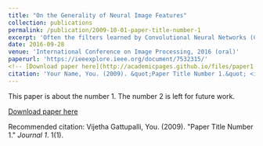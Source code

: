 ```yaml
---
title: "On the Generality of Neural Image Features"
collection: publications
permalink: /publication/2009-10-01-paper-title-number-1
excerpt: 'Often the filters learned by Convolutional Neural Networks (CNNs) from different image datasets appear similar. This similarity of filters is often exploited for the purposes of transfer learning. This is also being used as an initialization technique for different tasks in the same dataset or for the same task in similar datasets. Off-the-shelf CNN features have capitalized on this idea to promote their networks as best transferable and most general and are used in a cavalier manner in day-to-day computer vision tasks. While the filters learned by these CNNs are related to the atomic structures of the images from which they are learnt, all datasets learn similar looking low-level filters. With the understanding that a dataset that contains many such atomic structures learn general filters and are therefore useful to initialize other networks with, we propose a way to analyse and quantify generality. We applied this metric on several popular character recognition, natural image and a medical image dataset, and arrive at some interesting conclusions. On further experimentation we also discovered that particular classes in a dataset themselves are more general than others.'
date: 2016-09-28
venue: 'International Conference on Image Processing, 2016 (oral)'
paperurl: 'https://ieeexplore.ieee.org/document/7532315/'
<!-- [Download paper here](http://academicpages.github.io/files/paper1.pdf) -->
citation: 'Your Name, You. (2009). &quot;Paper Title Number 1.&quot; <i>Journal 1</i>. 1(1).'
---
```

This paper is about the number 1. The number 2 is left for future work.

[Download paper here](http://academicpages.github.io/files/paper1.pdf)

Recommended citation: Vijetha Gattupalli, You. (2009). "Paper Title Number 1." <i>Journal 1</i>. 1(1).